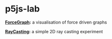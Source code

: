 # p5js-lab

**[ForceGraph](./ForceGraph/index.html):** a visualisation of force driven graphs

**[RayCasting](./RayCasting/index.html):** a simple 2D ray casting experiment
